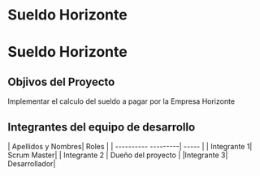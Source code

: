 # Sueldo Horizonte
# Sueldo Horizonte
## Objivos del Proyecto
  Implementar el calculo del sueldo a pagar  por la  Empresa Horizonte
## Integrantes del equipo de desarrollo 
| Apellidos y Nombres|  Roles | 
| ---------- ---------| ----- |
| Integrante 1| Scrum Master| 
| Integrante 2 | Dueño del proyecto |
|Integrante 3| Desarrollador| 

